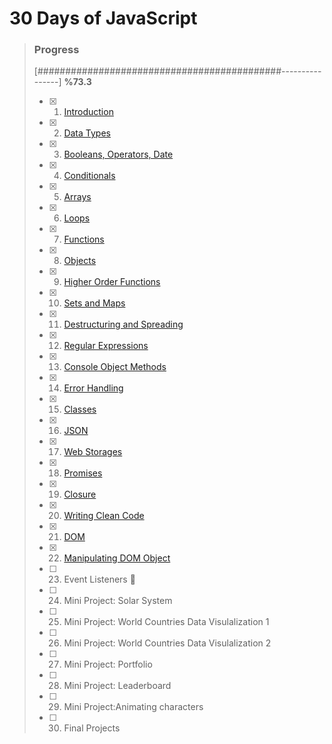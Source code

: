 # 30 Days of JavaScript

> ### Progress
>
> [############################################----------------] **%73.3**
> 
> - [x] 1) [Introduction](https://github.com/ekurt/30DaysOfJavaScript/tree/main/day-01)
> - [x] 2) [Data Types](https://github.com/ekurt/30DaysOfJavaScript/tree/main/day-02)
> - [x] 3) [Booleans, Operators, Date](https://github.com/ekurt/30DaysOfJavaScript/tree/main/day-03)
> - [x] 4) [Conditionals](https://github.com/ekurt/30DaysOfJavaScript/tree/main/day-04)
> - [x] 5) [Arrays](https://github.com/ekurt/30DaysOfJavaScript/tree/main/day-05)
> - [x] 6) [Loops](https://github.com/ekurt/30DaysOfJavaScript/tree/main/day-06)
> - [x] 7) [Functions](https://github.com/ekurt/30DaysOfJavaScript/tree/main/day-07)
> - [x] 8) [Objects](https://github.com/ekurt/30DaysOfJavaScript/tree/main/day-08)
> - [x] 9) [Higher Order Functions](https://github.com/ekurt/30DaysOfJavaScript/tree/main/day-09)
> - [x] 10) [Sets and Maps](https://github.com/ekurt/30DaysOfJavaScript/tree/main/day-10)
> - [x] 11) [Destructuring and Spreading](https://github.com/ekurt/30DaysOfJavaScript/tree/main/day-11)
> - [x] 12) [Regular Expressions](https://github.com/ekurt/30DaysOfJavaScript/tree/main/day-12)
> - [x] 13) [Console Object Methods](https://github.com/ekurt/30DaysOfJavaScript/tree/main/day-13)
> - [x] 14) [Error Handling](https://github.com/ekurt/30DaysOfJavaScript/tree/main/day-14)
> - [x] 15) [Classes](https://github.com/ekurt/30DaysOfJavaScript/tree/main/day-15)
> - [x] 16) [JSON](https://github.com/ekurt/30DaysOfJavaScript/tree/main/day-16)
> - [x] 17) [Web Storages](https://github.com/ekurt/30DaysOfJavaScript/tree/main/day-17)
> - [x] 18) [Promises](https://github.com/ekurt/30DaysOfJavaScript/tree/main/day-18)
> - [x] 19) [Closure](https://github.com/ekurt/30DaysOfJavaScript/tree/main/day-19)
> - [x] 20) [Writing Clean Code](https://github.com/ekurt/30DaysOfJavaScript/tree/main/day-20)
> - [x] 21) [DOM](https://github.com/ekurt/30DaysOfJavaScript/tree/main/day-21)
> - [x] 22) [Manipulating DOM Object](https://github.com/ekurt/30DaysOfJavaScript/tree/main/day-22)
> - [ ] 23) Event Listeners :trident:
> - [ ] 24) Mini Project: Solar System
> - [ ] 25) Mini Project: World Countries Data Visulalization 1
> - [ ] 26) Mini Project: World Countries Data Visulalization 2
> - [ ] 27) Mini Project: Portfolio
> - [ ] 28) Mini Project: Leaderboard
> - [ ] 29) Mini Project:Animating characters
> - [ ] 30) Final Projects